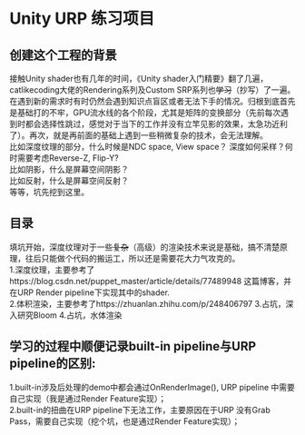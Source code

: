 # Unity URP 练习项目  
## 创建这个工程的背景
接触Unity shader也有几年的时间，《Unity shader入门精要》翻了几遍，catlikecoding大佬的Rendering系列及Custom SRP系列也~~学习~~（抄写）了一遍。在遇到新的需求时有时仍然会遇到知识点盲区或者无法下手的情况。归根到底首先是基础打的不牢，GPU流水线的各个阶段，尤其是矩阵的变换部分（先前每次遇到时都会选择性跳过，感觉对于当下的工作并没有立竿见影的效果，太急功近利了）。再次，就是再前面的基础上遇到一些稍微复杂的技术，会无法理解。  
比如深度纹理的部分，什么时候是NDC space, View space？ 深度如何采样？何时需要考虑Reverse-Z, Flip-Y?  
比如阴影，什么是屏幕空间阴影？  
比如反射，什么是屏幕空间反射？  
等等，坑先挖到这里。

## 目录
填坑开始，深度纹理对于一些~~复杂~~（高级）的渲染技术来说是基础，搞不清楚原理，往后只能做个代码的搬运工，所以还是需要花大力气攻克的。  
1.深度纹理，主要参考了https://blog.csdn.net/puppet_master/article/details/77489948 这篇博客，并在URP Render pipeline下实现其中的shader.  
2.体积渲染，主要参考了https://zhuanlan.zhihu.com/p/248406797
3.占坑，深入研究Bloom
4.占坑，水体渲染



## 学习的过程中顺便记录built-in pipeline与URP pipeline的区别:  
1.built-in涉及后处理的demo中都会通过OnRenderImage(), URP pipeline 中需要自己实现（我是通过Render Feature实现）；  
2.built-in的扭曲在URP pipeline下无法工作，主要原因在于URP 没有Grab Pass，需要自己实现（挖个坑，也是通过Render Feature实现）；


